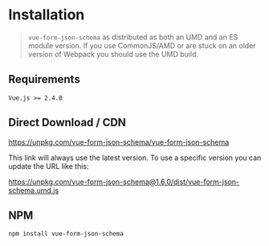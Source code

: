 # Installation

> `vue-form-json-schema` as distributed as both an UMD and an ES module version. If you use CommonJS/AMD or are stuck on an older version of Webpack you should use the UMD build.

## Requirements

`Vue.js >= 2.4.0`

## Direct Download / CDN

https://unpkg.com/vue-form-json-schema/vue-form-json-schema

This link will always use the latest version. To use a specific version you can update the URL like this:

https://unpkg.com/vue-form-json-schema@1.6.0/dist/vue-form-json-schema.umd.js

## NPM

`npm install vue-form-json-schema`
